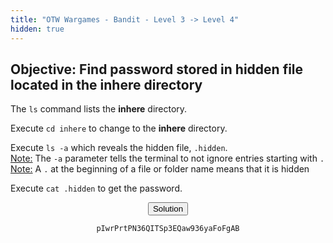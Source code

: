 ```yaml
---
title: "OTW Wargames - Bandit - Level 3 -> Level 4"
hidden: true
---
```


<h2>Objective: Find password stored in hidden file located in the <b>inhere</b> directory</h2>

The `ls` command lists the <b>inhere</b> directory.

Execute `cd inhere` to change to the <b>inhere</b> directory.

Execute `ls -a` which reveals the hidden file, `.hidden`.<br>
<u>Note:</u> The `-a` parameter tells the terminal to not ignore entries starting with `.`<br>
<u>Note:</u> A `.` at the beginning of a file or folder name means that it is hidden

Execute `cat .hidden` to get the password.

<center><button id="solution_button">Solution</button></center>
<center><p id="solution"><code>pIwrPrtPN36QITSp3EQaw936yaFoFgAB</code></p></center>